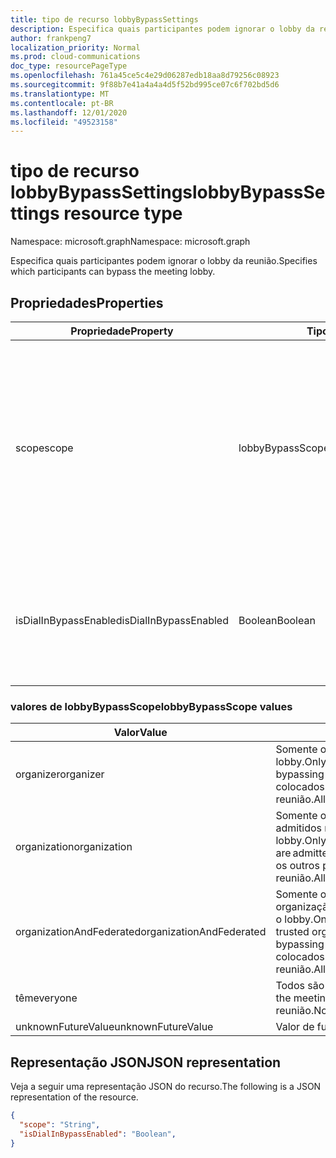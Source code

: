 ```yaml
---
title: tipo de recurso lobbyBypassSettings
description: Especifica quais participantes podem ignorar o lobby da reunião.
author: frankpeng7
localization_priority: Normal
ms.prod: cloud-communications
doc_type: resourcePageType
ms.openlocfilehash: 761a45ce5c4e29d06287edb18aa8d79256c08923
ms.sourcegitcommit: 9f88b7e41a4a4a4d5f52bd995ce07c6f702bd5d6
ms.translationtype: MT
ms.contentlocale: pt-BR
ms.lasthandoff: 12/01/2020
ms.locfileid: "49523158"
---
```

# <a name="lobbybypasssettings-resource-type"></a><span data-ttu-id="3bba3-103">tipo de recurso lobbyBypassSettings</span><span class="sxs-lookup"><span data-stu-id="3bba3-103">lobbyBypassSettings resource type</span></span>

<span data-ttu-id="3bba3-104">Namespace: microsoft.graph</span><span class="sxs-lookup"><span data-stu-id="3bba3-104">Namespace: microsoft.graph</span></span>

<span data-ttu-id="3bba3-105">Especifica quais participantes podem ignorar o lobby da reunião.</span><span class="sxs-lookup"><span data-stu-id="3bba3-105">Specifies which participants can bypass the meeting lobby.</span></span>

## <a name="properties"></a><span data-ttu-id="3bba3-106">Propriedades</span><span class="sxs-lookup"><span data-stu-id="3bba3-106">Properties</span></span>

| <span data-ttu-id="3bba3-107">Propriedade</span><span class="sxs-lookup"><span data-stu-id="3bba3-107">Property</span></span>              | <span data-ttu-id="3bba3-108">Tipo</span><span class="sxs-lookup"><span data-stu-id="3bba3-108">Type</span></span>             | <span data-ttu-id="3bba3-109">Descrição</span><span class="sxs-lookup"><span data-stu-id="3bba3-109">Description</span></span>                                                                                                                                                          |
| --------------------- | ---------------- | -------------------------------------------------------------------------------------------------------------------------------------------------------------------- |
| <span data-ttu-id="3bba3-110">scope</span><span class="sxs-lookup"><span data-stu-id="3bba3-110">scope</span></span>                 | <span data-ttu-id="3bba3-111">lobbyBypassScope</span><span class="sxs-lookup"><span data-stu-id="3bba3-111">lobbyBypassScope</span></span> | <span data-ttu-id="3bba3-112">Especifica o tipo de participantes que são automaticamente admitidos em uma reunião, ignorando o lobby.</span><span class="sxs-lookup"><span data-stu-id="3bba3-112">Specifies the type of participants that are automatically admitted into a meeting, bypassing the lobby.</span></span> <span data-ttu-id="3bba3-113">Os valores possíveis estão listados na tabela a seguir.</span><span class="sxs-lookup"><span data-stu-id="3bba3-113">Possible values are listed in the following table.</span></span> <span data-ttu-id="3bba3-114">Opcional.</span><span class="sxs-lookup"><span data-stu-id="3bba3-114">Optional.</span></span> |
| <span data-ttu-id="3bba3-115">isDialInBypassEnabled</span><span class="sxs-lookup"><span data-stu-id="3bba3-115">isDialInBypassEnabled</span></span> | <span data-ttu-id="3bba3-116">Boolean</span><span class="sxs-lookup"><span data-stu-id="3bba3-116">Boolean</span></span>          | <span data-ttu-id="3bba3-117">Especifica se você deseja ou não permitir que chamadores de discagem ignorem o lobby.</span><span class="sxs-lookup"><span data-stu-id="3bba3-117">Specifies whether or not to always let dial-in callers bypass the lobby.</span></span> <span data-ttu-id="3bba3-118">Opcional.</span><span class="sxs-lookup"><span data-stu-id="3bba3-118">Optional.</span></span>                                                                                   |

### <a name="lobbybypassscope-values"></a><span data-ttu-id="3bba3-119">valores de lobbyBypassScope</span><span class="sxs-lookup"><span data-stu-id="3bba3-119">lobbyBypassScope values</span></span>

| <span data-ttu-id="3bba3-120">Valor</span><span class="sxs-lookup"><span data-stu-id="3bba3-120">Value</span></span>                    | <span data-ttu-id="3bba3-121">Descrição</span><span class="sxs-lookup"><span data-stu-id="3bba3-121">Description</span></span>                                                                                                                                                                     |
| ------------------------ | ------------------------------------------------------------------------------------------------------------------------------------------------------------------------------- |
| <span data-ttu-id="3bba3-122">organizer</span><span class="sxs-lookup"><span data-stu-id="3bba3-122">organizer</span></span>                | <span data-ttu-id="3bba3-123">Somente o organizador é admitido na reunião, ignorando o lobby.</span><span class="sxs-lookup"><span data-stu-id="3bba3-123">Only the organizer is admitted into the meeting, bypassing the lobby.</span></span> <span data-ttu-id="3bba3-124">Todos os outros participantes são colocados na sala de reunião.</span><span class="sxs-lookup"><span data-stu-id="3bba3-124">All other participants are placed in the meeting lobby.</span></span>                                                   |
| <span data-ttu-id="3bba3-125">organization</span><span class="sxs-lookup"><span data-stu-id="3bba3-125">organization</span></span>             | <span data-ttu-id="3bba3-126">Somente os participantes da mesma empresa são admitidos na reunião, ignorando o lobby.</span><span class="sxs-lookup"><span data-stu-id="3bba3-126">Only the participants from the same company are admitted into the meeting, bypassing the lobby.</span></span> <span data-ttu-id="3bba3-127">Todos os outros participantes são colocados na sala de reunião.</span><span class="sxs-lookup"><span data-stu-id="3bba3-127">All other participants are placed in the meeting lobby.</span></span>                         |
| <span data-ttu-id="3bba3-128">organizationAndFederated</span><span class="sxs-lookup"><span data-stu-id="3bba3-128">organizationAndFederated</span></span> | <span data-ttu-id="3bba3-129">Somente os participantes da mesma empresa ou organização confiável são admitidos na reunião, ignorando o lobby.</span><span class="sxs-lookup"><span data-stu-id="3bba3-129">Only the participants from the same company or trusted organization are admitted into the meeting, bypassing the lobby.</span></span> <span data-ttu-id="3bba3-130">Todos os outros participantes são colocados na sala de reunião.</span><span class="sxs-lookup"><span data-stu-id="3bba3-130">All other participants are placed in the meeting lobby.</span></span> |
| <span data-ttu-id="3bba3-131">têm</span><span class="sxs-lookup"><span data-stu-id="3bba3-131">everyone</span></span>                 | <span data-ttu-id="3bba3-132">Todos são admitidos na reunião.</span><span class="sxs-lookup"><span data-stu-id="3bba3-132">Everyone is admitted into the meeting.</span></span> <span data-ttu-id="3bba3-133">Nenhum participante é colocado na sala de reunião.</span><span class="sxs-lookup"><span data-stu-id="3bba3-133">No participants are placed in the meeting lobby.</span></span>                                                                                         |
| <span data-ttu-id="3bba3-134">unknownFutureValue</span><span class="sxs-lookup"><span data-stu-id="3bba3-134">unknownFutureValue</span></span>       | <span data-ttu-id="3bba3-135">Valor de futuro desconhecido.</span><span class="sxs-lookup"><span data-stu-id="3bba3-135">Unknow future value.</span></span>                                                                                                                                                            |

## <a name="json-representation"></a><span data-ttu-id="3bba3-136">Representação JSON</span><span class="sxs-lookup"><span data-stu-id="3bba3-136">JSON representation</span></span>

<span data-ttu-id="3bba3-137">Veja a seguir uma representação JSON do recurso.</span><span class="sxs-lookup"><span data-stu-id="3bba3-137">The following is a JSON representation of the resource.</span></span>

<!-- {
  "blockType": "resource",
  "optionalProperties": [],
  "@odata.type": "microsoft.graph.lobbyBypassSettings"
}-->
```json
{
  "scope": "String",
  "isDialInBypassEnabled": "Boolean",
}
```

<!-- uuid: 8fcb5dbc-d5aa-4681-8e31-b001d5168d79
2015-10-25 14:57:30 UTC -->
<!--
{
  "type": "#page.annotation",
  "description": "lobbyBypassSettings resource",
  "keywords": "",
  "section": "documentation",
  "tocPath": "",
  "suppressions": []
}
-->
